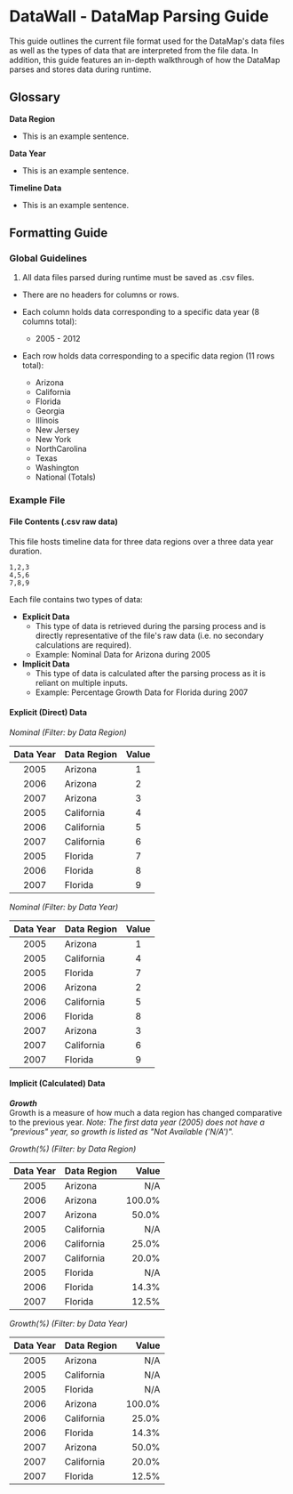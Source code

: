 # DataWall - DataMap Parsing Guide
This guide outlines the current file format used for the DataMap's data files as well as the types of data that are interpreted from the file data. In addition, this guide features an in-depth walkthrough of how the DataMap parses and stores data during runtime.

## Glossary
__Data Region__
* This is an example sentence.  
	
__Data Year__
* This is an example sentence.  
	
__Timeline Data__
* This is an example sentence.  

## Formatting Guide
### Global Guidelines
1. All data files parsed during runtime must be saved as .csv files.

* There are no headers for columns or rows.

* Each column holds data corresponding to a specific data year (8 columns total):
	* 2005 - 2012

* Each row holds data corresponding to a specific data region (11 rows total):
	* Arizona
	* California
	* Florida
	* Georgia
	* Illinois
	* New Jersey
	* New York
	* NorthCarolina
	* Texas
	* Washington
	* National (Totals)

### Example File
#### File Contents (.csv raw data)
This file hosts timeline data for three data regions over a three data year duration.

	1,2,3
	4,5,6
	7,8,9

Each file contains two types of data:
* __Explicit Data__
    * This type of data is retrieved during the parsing process and is directly representative of the file's raw data (i.e. no secondary calculations are required).
    * Example: Nominal Data for Arizona during 2005
* __Implicit Data__
    * This type of data is calculated after the parsing process as it is reliant on multiple inputs.
    * Example: Percentage Growth Data for Florida during 2007

#### Explicit (Direct) Data
*Nominal (Filter: by Data Region)*

| Data Year | Data Region | Value |
| :---: | :--- | :---: |
| 2005 | Arizona | 1 |
| 2006 | Arizona | 2 |
| 2007 | Arizona | 3 |
| 2005 | California | 4 |
| 2006 | California | 5 |
| 2007 | California | 6 |
| 2005 | Florida | 7 |
| 2006 | Florida | 8 |
| 2007 | Florida | 9 |

*Nominal (Filter: by Data Year)*

| Data Year | Data Region | Value |
| :---: | :--- | :---: |
| 2005 | Arizona | 1 |
| 2005 | California | 4 |
| 2005 | Florida | 7 |
| 2006 | Arizona | 2 |
| 2006 | California | 5 |
| 2006 | Florida | 8 |
| 2007 | Arizona | 3 |
| 2007 | California | 6 |
| 2007 | Florida | 9 |

#### Implicit (Calculated) Data
*__Growth__*  
Growth is a measure of how much a data region has changed comparative to the previous year. *Note: The first data year (2005) does not have a "previous" year, so growth is listed as "Not Available ('N/A')".*

*Growth(%) (Filter: by Data Region)*

| Data Year | Data Region | Value |
| :---: | :--- | ---: |
| 2005 | Arizona | N/A |
| 2006 | Arizona | 100.0% |
| 2007 | Arizona | 50.0% |
| 2005 | California | N/A |
| 2006 | California | 25.0% |
| 2007 | California | 20.0% |
| 2005 | Florida | N/A |
| 2006 | Florida | 14.3% |
| 2007 | Florida | 12.5% |

*Growth(%) (Filter: by Data Year)*

| Data Year | Data Region | Value |
| :---: | :--- | ---: |
| 2005 | Arizona | N/A |
| 2005 | California | N/A |
| 2005 | Florida | N/A |
| 2006 | Arizona | 100.0% |
| 2006 | California | 25.0% |
| 2006 | Florida | 14.3% |
| 2007 | Arizona | 50.0% |
| 2007 | California | 20.0% |
| 2007 | Florida | 12.5% |